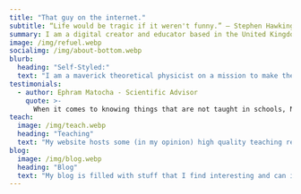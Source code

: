 ```yaml
---
title: "That guy on the internet."
subtitle: “Life would be tragic if it weren't funny.” ― Stephen Hawking
summary: I am a digital creator and educator based in the United Kingdom. My mission is to make the world a better and more diverse place through improved education and opportunities.
image: /img/refuel.webp
socialimg: /img/about-bottom.webp
blurb:
  heading: "Self-Styled:"
  text: "I am a maverick theoretical physicist on a mission to make the world a better and more diverse place through improved education and opportunities. I have worked on many projects and have established a reputation as a science writer and educator through both traditional and contemporary methods. But, that's what I think - don't just take it from me, you must hear the opinions and testimonials of others to form a full opinion of any topic."
testimonials:
  - author: Ephram Matocha - Scientific Advisor
    quote: >-
      When it comes to knowing things that are not taught in schools, Neo definitely knows about them. From the standard model to Hawking Radiation he knows it. He's a naturally skilled teacher who has helped me with my academic studies. This human being is a generational talent and has a hard working mindset that most people my age lack.
teach:
  image: /img/teach.webp
  heading: "Teaching"
  text: "My website hosts some (in my opinion) high quality teaching resources for students to learn about this increasingly modern world. Content includes: Internet safety, Science, Computing, Mathematics, and (if you look hard enough) English. I have attended a few eye-opening courses from Imperial College London which have informed some of the content you see here."
blog:
  image: /img/blog.webp
  heading: "Blog"
  text: "My blog is filled with stuff that I find interesting and can include anything fom climate change to the lead in pencils. A recurring topic seems to be London - I don't know why though!"
---
```

